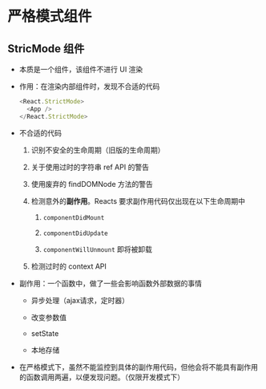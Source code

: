 # 严格模式组件

## StricMode 组件

+ 本质是一个组件，该组件不进行 UI 渲染

+ 作用：在渲染内部组件时，发现不合适的代码

    ```js
    <React.StrictMode>
      <App />
    </React.StrictMode>
    ```

+ 不合适的代码

    1. 识别不安全的生命周期（旧版的生命周期）

    2. 关于使用过时的字符串 ref API 的警告

    3. 使用废弃的 findDOMNode 方法的警告

    4. 检测意外的**副作用**。Reacts 要求副作用代码仅出现在以下生命周期中

        1. `componentDidMount`

        2. `componentDidUpdate`

        3. `componentWillUnmount` 即将被卸载

    5. 检测过时的 context API

+ 副作用：一个函数中，做了一些会影响函数外部数据的事情

  - 异步处理（ajax请求，定时器）

  - 改变参数值

  - setState

  - 本地存储

+ 在严格模式下，虽然不能监控到具体的副作用代码，但他会将不能具有副作用的函数调用两遍，以便发现问题。（仅限开发模式下）
